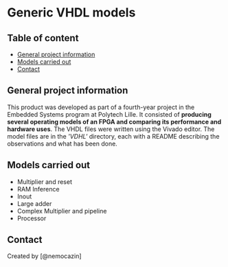 # Generic VHDL models

## Table of content

 * [General project information](#general-project-information)
 * [Models carried out](#models-carried-out)
 * [Contact](#contact)

## General project information

This product was developed as part of a fourth-year project in the Embedded Systems program at Polytech Lille. It consisted of __producing several operating models of an FPGA and comparing its performance and hardware uses__. The VHDL files were written using the Vivado editor.
The model files are in the _'VDHL'_ directory, each with a README describing the observations and what has been done.

## Models carried out

 - Multiplier and reset
 - RAM Inference
 - Inout
 - Large adder
 - Complex Multiplier and pipeline
 - Processor

## Contact

Created by [@nemocazin] 